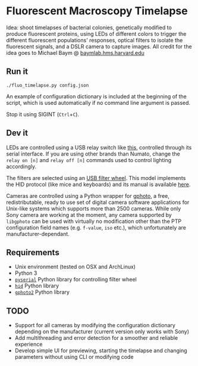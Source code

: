 # Fluorescent Macroscopy Timelapse

Idea: shoot timelapses of bacterial colonies, genetically modified to produce fluorescent proteins, using LEDs of different colors to trigger the different fluorescent populations' responses, optical filters to isolate the fluorescent signals, and a DSLR camera to capture images. All credit for the idea goes to Michael Baym @ [baymlab.hms.harvard.edu](https://baymlab.hms.harvard.edu/)

## Run it
`./fluo_timelapse.py config.json`

An example of configuration dictionary is included at the beginning of the script, which is used automatically if no command line argument is passed.

Stop it using SIGINT (`Ctrl`+`C`).

## Dev it
LEDs are controlled using a USB relay switch like [this](https://numato.com/docs/8-channel-usb-relay-module/), controlled through its serial interface. If you are using other brands than Numato, change the `relay on [n]` and `relay off [n]` commands used to control lighting accordingly.

The filters are selected using an [USB filter wheel](https://www.sxccd.com/sx-usb-filter-wheel). This model implements the HID protocol (like mice and keyboards) and its manual is available [here](https://www.sxccd.com/handbooks/The%20Universal%20Filter%20Wheel.pdf).

Cameras are controlled using a Python wrapper for [gphoto](http://gphoto.org/), a free, redistributable, ready to use set of digital camera software applications for Unix-like systems which supports more than 2500 cameras. While only Sony camera are working at the moment, any camera supported by `libgphoto` can be used with virtually no modification other than the PTP configuration field names (e.g. `f-value`, `iso` etc.), which unfortunately are manufacturer-dependant.

## Requirements
- Unix environment (tested on OSX and ArchLinux)
- Python 3
- [`pyserial`](https://pypi.org/project/pyserial/) Python library for controlling filter wheel
- [`hid`](https://pypi.org/project/hid/) Python library
- [`gphoto2`](https://pypi.org/project/gphoto2/) Python library

## TODO
- Support for all cameras by modifying the configuration dictionary depending on the manufacturer (current version only works with Sony)
- Add multithreading and error detection for a smoother and reliable experience
- Develop simple UI for previewing, starting the timelapse and changing parameters without using CLI or modifying code
